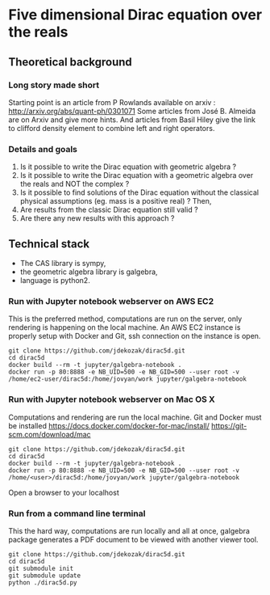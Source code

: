 # Five dimensional Dirac equation over the reals
## Theoretical background
### Long story made short
Starting point is an article from P Rowlands available on arxiv :
http://arxiv.org/abs/quant-ph/0301071
Some articles from José B. Almeida are on Arxiv and give more hints.
And articles from Basil Hiley give the link to clifford density element to combine left and right operators.
### Details and goals
1. Is it possible to write the Dirac equation with geometric algebra ?
2. Is it possible to write the Dirac equation with a geometric algebra over the reals and NOT the complex ?
3. Is it possible to find solutions of the Dirac equation without the classical physical assumptions (eg. mass is a positive real) ?
Then,
1. Are results from the classic Dirac equation still valid ?
2. Are there any new results with this approach ?
## Technical stack
- The CAS library is sympy,
- the geometric algebra library is galgebra,
- language is python2.
### Run with Jupyter notebook webserver on AWS EC2
This is the preferred method, computations are run on the server, only rendering is happening on the local machine.
An AWS EC2 instance is properly setup with Docker and Git, ssh connection on the instance is open.
```
git clone https://github.com/jdekozak/dirac5d.git
cd dirac5d
docker build --rm -t jupyter/galgebra-notebook .
docker run -p 80:8888 -e NB_UID=500 -e NB_GID=500 --user root -v /home/ec2-user/dirac5d:/home/jovyan/work jupyter/galgebra-notebook
```
### Run with Jupyter notebook webserver on Mac OS X
Computations and rendering are run the local machine.
Git and Docker must be installed
https://docs.docker.com/docker-for-mac/install/
https://git-scm.com/download/mac
```
git clone https://github.com/jdekozak/dirac5d.git
cd dirac5d
docker build --rm -t jupyter/galgebra-notebook .
docker run -p 80:8888 -e NB_UID=500 -e NB_GID=500 --user root -v /home/<user>/dirac5d:/home/jovyan/work jupyter/galgebra-notebook
```
Open a browser to your localhost
### Run from a command line terminal
This the hard way, computations are run locally and all at once, galgebra package generates a PDF document to be viewed with another viewer tool.
```
git clone https://github.com/jdekozak/dirac5d.git
cd dirac5d
git submodule init
git submodule update
python ./dirac5d.py
```

